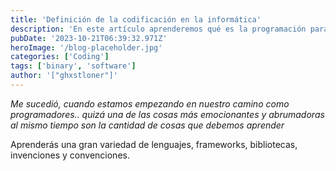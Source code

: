 ```yaml
---
title: 'Definición de la codificación en la informática'
description: 'En este artículo aprenderemos qué es la programación para que tengas una base sólida sobre la cual construir.'
pubDate: '2023-10-21T06:39:32.971Z'
heroImage: '/blog-placeholder.jpg'
categories: ['Coding']
tags: ['binary', 'software']
author: '["ghxstloner"]'
---
```


_Me sucedió, cuando estamos empezando en nuestro camino como programadores.. quizá una de las cosas más emocionantes y abrumadoras al mismo tiempo son la cantidad de cosas que debemos aprender_

Aprenderás una gran variedad de lenguajes, frameworks, bibliotecas, invenciones y convenciones.
